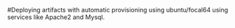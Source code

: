 #Deploying artifacts with automatic provisioning using ubuntu/focal64 using services like Apache2 and Mysql.
